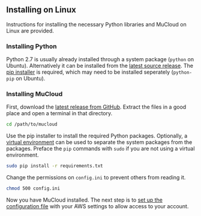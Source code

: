 ## Installing on Linux ##

Instructions for installing the necessary Python libraries and MuCloud on Linux are provided.

### Installing Python ###
Python 2.7 is usually already installed through a system package (`python` on Ubuntu). Alternatively it can be installed from the [latest source release](https://www.python.org/downloads/). The [pip installer](https://pip.pypa.io/en/latest/installing.html) is required, which may need to be installed seperately (`python-pip` on Ubuntu).

### Installing MuCloud ###
First, download the [latest release from GitHub](https://github.com/ralph-group/mucloud/releases). Extract the files in a good place and open a terminal in that directory.

```bash
cd /path/to/mucloud
```

Use the pip installer to install the required Python packages. Optionally, a [virtual environment](http://docs.python-guide.org/en/latest/dev/virtualenvs/) can be used to separate the system packages from the packages. Preface the `pip` commands with `sudo` if you are not using a virtual environment.

```bash
sudo pip install -r requirements.txt
```

Change the permissions on `config.ini` to prevent others from reading it.

```bash
chmod 500 config.ini
```

Now you have MuCloud installed. The next step is to [set up the configuration file](setup_aws.md) with your AWS settings to allow access to your account.
